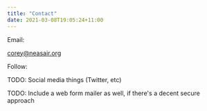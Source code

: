 ```yaml
---
title: "Contact"
date: 2021-03-08T19:05:24+11:00
---
```


Email:

[corey@neasair.org](mailto:corey@neasair.org)

Follow:

TODO: Social media things (Twitter, etc)

TODO: Include a web form mailer as well, if there's a decent secure approach
